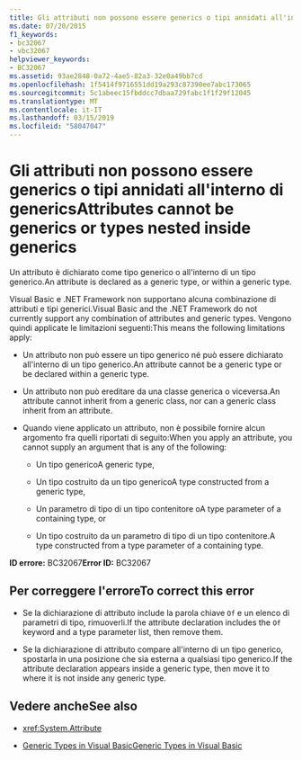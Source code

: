 ```yaml
---
title: Gli attributi non possono essere generics o tipi annidati all'interno di generics
ms.date: 07/20/2015
f1_keywords:
- bc32067
- vbc32067
helpviewer_keywords:
- BC32067
ms.assetid: 93ae2848-0a72-4ae5-82a3-32e0a49bb7cd
ms.openlocfilehash: 1f5414f9716551dd19a293c87390ee7abc173065
ms.sourcegitcommit: 5c1abeec15fbddcc7dbaa729fabc1f1f29f12045
ms.translationtype: MT
ms.contentlocale: it-IT
ms.lasthandoff: 03/15/2019
ms.locfileid: "58047047"
---
```

# <a name="attributes-cannot-be-generics-or-types-nested-inside-generics"></a><span data-ttu-id="d13fc-102">Gli attributi non possono essere generics o tipi annidati all'interno di generics</span><span class="sxs-lookup"><span data-stu-id="d13fc-102">Attributes cannot be generics or types nested inside generics</span></span>
<span data-ttu-id="d13fc-103">Un attributo è dichiarato come tipo generico o all'interno di un tipo generico.</span><span class="sxs-lookup"><span data-stu-id="d13fc-103">An attribute is declared as a generic type, or within a generic type.</span></span>  
  
 <span data-ttu-id="d13fc-104">Visual Basic e .NET Framework non supportano alcuna combinazione di attributi e tipi generici.</span><span class="sxs-lookup"><span data-stu-id="d13fc-104">Visual Basic and the .NET Framework do not currently support any combination of attributes and generic types.</span></span> <span data-ttu-id="d13fc-105">Vengono quindi applicate le limitazioni seguenti:</span><span class="sxs-lookup"><span data-stu-id="d13fc-105">This means the following limitations apply:</span></span>  
  
-   <span data-ttu-id="d13fc-106">Un attributo non può essere un tipo generico né può essere dichiarato all'interno di un tipo generico.</span><span class="sxs-lookup"><span data-stu-id="d13fc-106">An attribute cannot be a generic type or be declared within a generic type.</span></span>  
  
-   <span data-ttu-id="d13fc-107">Un attributo non può ereditare da una classe generica o viceversa.</span><span class="sxs-lookup"><span data-stu-id="d13fc-107">An attribute cannot inherit from a generic class, nor can a generic class inherit from an attribute.</span></span>  
  
-   <span data-ttu-id="d13fc-108">Quando viene applicato un attributo, non è possibile fornire alcun argomento fra quelli riportati di seguito:</span><span class="sxs-lookup"><span data-stu-id="d13fc-108">When you apply an attribute, you cannot supply an argument that is any of the following:</span></span>  
  
    -   <span data-ttu-id="d13fc-109">Un tipo generico</span><span class="sxs-lookup"><span data-stu-id="d13fc-109">A generic type,</span></span>  
  
    -   <span data-ttu-id="d13fc-110">Un tipo costruito da un tipo generico</span><span class="sxs-lookup"><span data-stu-id="d13fc-110">A type constructed from a generic type,</span></span>  
  
    -   <span data-ttu-id="d13fc-111">Un parametro di tipo di un tipo contenitore o</span><span class="sxs-lookup"><span data-stu-id="d13fc-111">A type parameter of a containing type, or</span></span>  
  
    -   <span data-ttu-id="d13fc-112">Un tipo costruito da un parametro di tipo di un tipo contenitore.</span><span class="sxs-lookup"><span data-stu-id="d13fc-112">A type constructed from a type parameter of a containing type.</span></span>  
  
 <span data-ttu-id="d13fc-113">**ID errore:** BC32067</span><span class="sxs-lookup"><span data-stu-id="d13fc-113">**Error ID:** BC32067</span></span>  
  
## <a name="to-correct-this-error"></a><span data-ttu-id="d13fc-114">Per correggere l'errore</span><span class="sxs-lookup"><span data-stu-id="d13fc-114">To correct this error</span></span>  
  
-   <span data-ttu-id="d13fc-115">Se la dichiarazione di attributo include la parola chiave `Of` e un elenco di parametri di tipo, rimuoverli.</span><span class="sxs-lookup"><span data-stu-id="d13fc-115">If the attribute declaration includes the `Of` keyword and a type parameter list, then remove them.</span></span>  
  
-   <span data-ttu-id="d13fc-116">Se la dichiarazione di attributo compare all'interno di un tipo generico, spostarla in una posizione che sia esterna a qualsiasi tipo generico.</span><span class="sxs-lookup"><span data-stu-id="d13fc-116">If the attribute declaration appears inside a generic type, then move it to where it is not inside any generic type.</span></span>  
  
## <a name="see-also"></a><span data-ttu-id="d13fc-117">Vedere anche</span><span class="sxs-lookup"><span data-stu-id="d13fc-117">See also</span></span>

- <xref:System.Attribute>

- [<span data-ttu-id="d13fc-118">Generic Types in Visual Basic</span><span class="sxs-lookup"><span data-stu-id="d13fc-118">Generic Types in Visual Basic</span></span>](../../visual-basic/programming-guide/language-features/data-types/generic-types.md)
